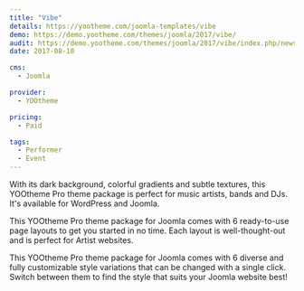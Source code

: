 ```yaml
---
title: "Vibe"
details: https://yootheme.com/joomla-templates/vibe
demo: https://demo.yootheme.com/themes/joomla/2017/vibe/
audit: https://demo.yootheme.com/themes/joomla/2017/vibe/index.php/news
date: 2017-08-10

cms: 
  - Joomla

provider:
  - YOOtheme

pricing:
  - Paid

tags:
  - Performer
  - Event
---
```


With its dark background, colorful gradients and subtle textures, this YOOtheme Pro theme package is perfect for music artists, bands and DJs. It's available for WordPress and Joomla.

This YOOtheme Pro theme package for Joomla comes with 6 ready-to-use page layouts to get you started in no time. Each layout is well-thought-out and is perfect for Artist websites.

This YOOtheme Pro theme package for Joomla comes with 6 diverse and fully customizable style variations that can be changed with a single click. Switch between them to find the style that suits your Joomla website best!
